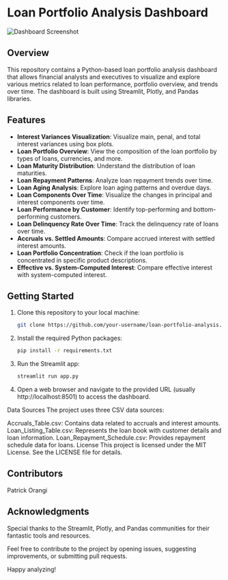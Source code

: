 # Loan Portfolio Analysis Dashboard

![Dashboard Screenshot](screenshot.png)

## Overview

This repository contains a Python-based loan portfolio analysis dashboard that allows financial analysts and executives to visualize and explore various metrics related to loan performance, portfolio overview, and trends over time. The dashboard is built using Streamlit, Plotly, and Pandas libraries.

## Features

- **Interest Variances Visualization**: Visualize main, penal, and total interest variances using box plots.
- **Loan Portfolio Overview**: View the composition of the loan portfolio by types of loans, currencies, and more.
- **Loan Maturity Distribution**: Understand the distribution of loan maturities.
- **Loan Repayment Patterns**: Analyze loan repayment trends over time.
- **Loan Aging Analysis**: Explore loan aging patterns and overdue days.
- **Loan Components Over Time**: Visualize the changes in principal and interest components over time.
- **Loan Performance by Customer**: Identify top-performing and bottom-performing customers.
- **Loan Delinquency Rate Over Time**: Track the delinquency rate of loans over time.
- **Accruals vs. Settled Amounts**: Compare accrued interest with settled interest amounts.
- **Loan Portfolio Concentration**: Check if the loan portfolio is concentrated in specific product descriptions.
- **Effective vs. System-Computed Interest**: Compare effective interest with system-computed interest.

## Getting Started

1. Clone this repository to your local machine:

   ```bash
   git clone https://github.com/your-username/loan-portfolio-analysis.git

2. Install the required Python packages:
   ```bash
   pip install -r requirements.txt
3. Run the Streamlit app:
   ```bash
   streamlit run app.py
4. Open a web browser and navigate to the provided URL (usually http://localhost:8501) to access the dashboard.

Data Sources
The project uses three CSV data sources:

Accruals_Table.csv: Contains data related to accruals and interest amounts.
Loan_Listing_Table.csv: Represents the loan book with customer details and loan information.
Loan_Repayment_Schedule.csv: Provides repayment schedule data for loans.
License
This project is licensed under the MIT License. See the LICENSE file for details.

## Contributors
Patrick Orangi

## Acknowledgments
Special thanks to the Streamlit, Plotly, and Pandas communities for their fantastic tools and resources.

Feel free to contribute to the project by opening issues, suggesting improvements, or submitting pull requests.

Happy analyzing!
